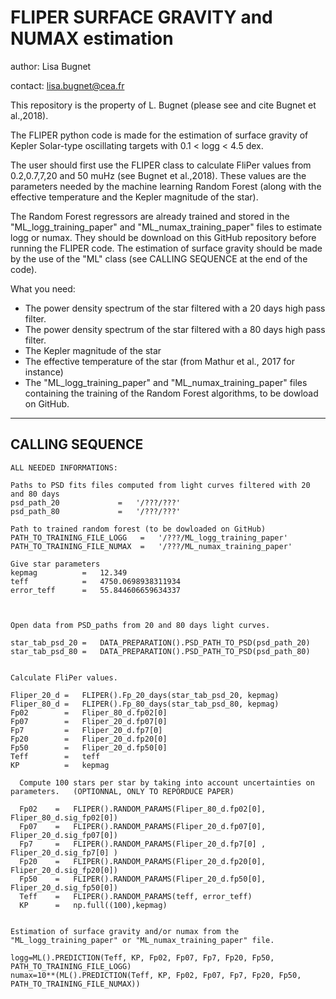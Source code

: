 # FLIPER SURFACE GRAVITY and NUMAX estimation

author: Lisa Bugnet

contact: lisa.bugnet@cea.fr

This repository is the property of L. Bugnet (please see and cite Bugnet et al.,2018).

The FLIPER python code is made for the estimation of surface gravity of Kepler
Solar-type oscillating targets with 0.1 < logg < 4.5 dex.

The user should first use the FLIPER class to calculate FliPer values
from 0.2,0.7,7,20 and 50 muHz (see Bugnet et al.,2018).
These values are the parameters needed by the machine learning Random Forest
(along with the effective temperature and the Kepler magnitude of the star).

The Random Forest regressors are already trained and stored in the
"ML_logg_training_paper" and "ML_numax_training_paper" files to estimate
logg or numax. They should be download on this GitHub repository before running the FLIPER code.
The estimation of surface gravity should be made by the use of the "ML" class
(see CALLING SEQUENCE at the end of the code).

What you need:
- The power density spectrum of the star filtered with a 20 days high pass filter.
- The power density spectrum of the star filtered with a 80 days high pass filter.
- The Kepler magnitude of the star
- The effective temperature of the star (from Mathur et al., 2017 for instance)
- The "ML_logg_training_paper" and "ML_numax_training_paper" files containing the training of the Random Forest algorithms, to be dowload on GitHub.



-------------------------------------------------------------------------------
 CALLING SEQUENCE
-------------------------------------------------------------------------------

    ALL NEEDED INFORMATIONS:

    Paths to PSD fits files computed from light curves filtered with 20 and 80 days
    psd_path_20             =   '/???/???'
    psd_path_80             =   '/???/???'

    Path to trained random forest (to be dowloaded on GitHub)
    PATH_TO_TRAINING_FILE_LOGG   =   '/???/ML_logg_training_paper'
    PATH_TO_TRAINING_FILE_NUMAX  =   '/???/ML_numax_training_paper'

    Give star parameters
    kepmag          =   12.349
    teff            =   4750.0698938311934
    error_teff      =   55.844606659634337



    Open data from PSD_paths from 20 and 80 days light curves.

    star_tab_psd_20 =   DATA_PREPARATION().PSD_PATH_TO_PSD(psd_path_20)
    star_tab_psd_80 =   DATA_PREPARATION().PSD_PATH_TO_PSD(psd_path_80)


    Calculate FliPer values.

    Fliper_20_d =   FLIPER().Fp_20_days(star_tab_psd_20, kepmag)
    Fliper_80_d =   FLIPER().Fp_80_days(star_tab_psd_80, kepmag)
    Fp02        =   Fliper_80_d.fp02[0]
    Fp07        =   Fliper_20_d.fp07[0]
    Fp7         =   Fliper_20_d.fp7[0]
    Fp20        =   Fliper_20_d.fp20[0]
    Fp50        =   Fliper_20_d.fp50[0]
    Teff        =   teff
    KP          =   kepmag

      Compute 100 stars per star by taking into account uncertainties on parameters.   (OPTIONNAL, ONLY TO REPORDUCE PAPER)

      Fp02    =   FLIPER().RANDOM_PARAMS(Fliper_80_d.fp02[0], Fliper_80_d.sig_fp02[0])
      Fp07    =   FLIPER().RANDOM_PARAMS(Fliper_20_d.fp07[0], Fliper_20_d.sig_fp07[0])
      Fp7     =   FLIPER().RANDOM_PARAMS(Fliper_20_d.fp7[0] , Fliper_20_d.sig_fp7[0] )
      Fp20    =   FLIPER().RANDOM_PARAMS(Fliper_20_d.fp20[0], Fliper_20_d.sig_fp20[0])
      Fp50    =   FLIPER().RANDOM_PARAMS(Fliper_20_d.fp50[0], Fliper_20_d.sig_fp50[0])
      Teff    =   FLIPER().RANDOM_PARAMS(teff, error_teff)
      KP      =   np.full((100),kepmag)                                                      


    Estimation of surface gravity and/or numax from the "ML_logg_training_paper" or "ML_numax_training_paper" file.

    logg=ML().PREDICTION(Teff, KP, Fp02, Fp07, Fp7, Fp20, Fp50, PATH_TO_TRAINING_FILE_LOGG)
    numax=10**(ML().PREDICTION(Teff, KP, Fp02, Fp07, Fp7, Fp20, Fp50, PATH_TO_TRAINING_FILE_NUMAX))
